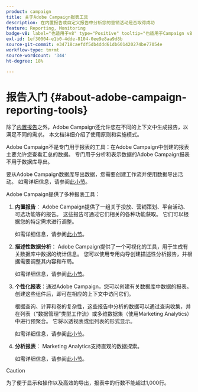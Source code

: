 ```yaml
---
product: campaign
title: 关于Adobe Campaign报表工具
description: 在内置报告或自定义报告中分析您的营销活动是否取得成功
feature: Reporting, Monitoring
badge-v8: label="也适用于v8" type="Positive" tooltip="也适用于Campaign v8"
exl-id: 1ef30004-e1b0-4dde-8104-0ee9e8aa9d8b
source-git-commit: e34718caefdf5db4ddd61db601420274be77054e
workflow-type: tm+mt
source-wordcount: '344'
ht-degree: 18%

---
```


# 报告入门 {#about-adobe-campaign-reporting-tools}



除了[内置报告](../../reporting/using/about-campaign-built-in-reports.md)之外，Adobe Campaign还允许您在不同的上下文中生成报告，以满足不同的需求。 本文档详细介绍了使用原则和实施模式。

Adobe Campaign不是专门用于报表的工具：在Adobe Campaign中创建的报表主要允许您查看汇总的数据。 专门用于分析和表示数据的Adobe Campaign报表不用于数据库导出。

要从Adobe Campaign数据库导出数据，您需要创建工作流并使用数据导出活动。 如需详细信息，请参阅[此小节](../../workflow/using/about-action-activities.md)。

Adobe Campaign提供了多种报表工具：

1. **内置报告**： Adobe Campaign提供了一组关于投放、营销策划、平台活动、可选功能等的报告。 这些报告可通过它们相关的各种功能获取。 它们可以根据您的特定需求进行调整。

   如需详细信息，请参阅[此小节](../../reporting/using/about-campaign-built-in-reports.md)。

1. **描述性数据分析**： Adobe Campaign提供了一个可视化的工具，用于生成有关数据库中数据的统计信息。 您可以使用专用向导创建描述性分析报告，并根据需要调整其内容和布局。

   如需详细信息，请参阅[此小节](../../reporting/using/about-descriptive-analysis.md)。

1. **个性化报表**：通过Adobe Campaign，您可以创建有关数据库中数据的报表。 创建这些组件后，即可在相应的上下文中访问它们。

   根据查询、计算和卷的复杂性，这些报告中分析的数据可以通过查询收集，并在列表（“数据管理”类型工作流）或多维数据集（使用Marketing Analytics）中进行预聚合。 它将以透视表或组列表的形式显示。

   如需详细信息，请参阅[此小节](../../reporting/using/about-reports-creation-in-campaign.md)。

1. **分析报表**： Marketing Analytics支持直观的数据探索。

   如需详细信息，请参阅[此小节](../../reporting/using/ac-cubes.md)。

>[!CAUTION]
>
>为了便于显示和操作以及高效的导出，报表中的行数不能超过1,000行。
